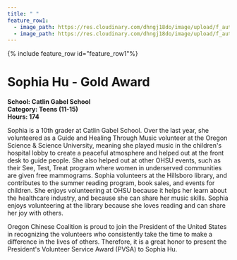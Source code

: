 ```yaml
---
title: " "
feature_row1:
  - image_path: https://res.cloudinary.com/dhngj18do/image/upload/f_auto,q_auto/v1/images/pvsa/2023_Sophia_Hu
  - image_path: https://res.cloudinary.com/dhngj18do/image/upload/f_auto,q_auto/v1/images/activities/year_2023
---
```


{% include feature_row id="feature_row1"%}

# Sophia Hu - Gold Award

**School: Catlin Gabel School**  
**Category: Teens (11-15)**  
**Hours: 174**  

Sophia is a 10th grader at Catlin Gabel School. Over the last year, she volunteered as a Guide and Healing Through Music volunteer at the Oregon Science & Science University, meaning she played music in the children's hospital lobby to create a peaceful atmosphere and helped out at the front desk to guide people. She also helped out at other OHSU events, such as their See, Test, Treat program where women in underserved communities are given free mammograms. Sophia volunteers at the Hillsboro library, and contributes to the summer reading program, book sales, and events for children. She enjoys volunteering at OHSU because it helps her learn about the healthcare industry, and because she can share her music skills. Sophia enjoys volunteering at the library because she loves reading and can share her joy with others.

Oregon Chinese Coalition is proud to join the President of the United States in recognizing the volunteers who consistently take the time to make a difference in the lives of others. Therefore, it is a great honor to present the President's Volunteer Service Award (PVSA) to Sophia Hu.
